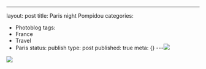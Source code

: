 ---
layout: post
title: Paris night Pompidou
categories:
- Photoblog
tags:
- France
- Travel
- Paris
status: publish
type: post
published: true
meta: {}
---![](/squarespace_images/static_500baf96c4aa540325612fa5_5019f37de4b0b45850a90f65_5019f37de4b0b45850a90f66_1293487320000__img.jpg_)
  

  
   
![](/squarespace_images/static_500baf96c4aa540325612fa5_5019f37de4b0b45850a90f65_5019f37de4b0b45850a90f67_1293487320000__img.jpg_)
